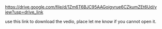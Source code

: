 https://drive.google.com/file/d/1Zm6T6BJC95AAGoigyrue6CZkumZEt6Ud/view?usp=drive_link

use this link to download the vedio, place let me know if you cannot open it.
